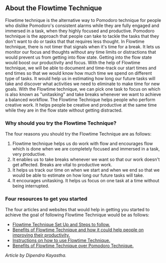 ﻿
## About the Flowtime Technique
Flowtime technique is the alternative way to Pomodoro technique for people who dislike Pomodoro's consistent alarms while they are fully engaged and immersed in a task, when they highly focused and productive. Pomodoro technique is the approach that people can take to tackle the tasks that they don't want to do or tasks that that requires less thought. In Flowtime technique, there is not timer that signals when it's time for a break. It lets us monitor our focus and thoughts without any time limits or distractions that would prevent us from getting into flow state. Getting into the flow state would boost our productivity and focus. With the help of Flowtime technique, we will be able to document and time-track our start times and end times so that we would know how much time we spend on different type of tasks. It would help us in estimating how long our future tasks will take and discover what activities we need to eliminate to make time for new goals. With the Flowtime technique, we can pick one task to focus on which is also known as "unitasking" and take breaks whenever we want to achieve a balanced workflow. The Flowtime Technique helps people who perform creative work. It helps people be creative and productive at the same time while they are in the flow state without getting distracted. 

### Why should you try the Flowtime Technique?
The four reasons you should try the Flowtime Technique are as follows:
1. Flowtime technique helps us do work with flow and encourages flow which is done when we are completely focused and immersed in a task, very productive. 
2. It enables us to take breaks whenever we want so that our work doesn't get affected. Breaks are vital to productive work.
3. It helps us track our time on when we start and when we end so that we would be able to estimate on how long our future tasks will take.
4. It encourages unitasking. It helps us focus on one task at a time without being interrupted.

### Four resources to get you started
The four articles and websites that would help in getting you started to achieve the goal of following Flowtime Technique would be as follows:

 - [Flowtime Technique Set Up and Steps to follow.](https://medium.com/@lightsandcandy/the-flowtime-technique-cheat-sheet-30168b2e31d9) 
 - [Benefits of Flowtime Technique and how it could help people on improving their productivity.](https://blog.utc.edu/center-professional-education/2020/08/27/how-can-the-flowtime-technique-help-me-finding-power-through-productivity/) 
 - [Instructions on how to use Flowtime Technique.](https://medium.com/@lightsandcandy/the-flowtime-technique-7685101bd191) 
 - [Benefits of Flowtime Technique over Pomodoro Technique.](https://oldproductivityhackr.sindrefjellestad.com/flowtime-when-the-pomodoro-technique-doesnt-cut-it/) 

*Article by Dipendra Kayastha.*

